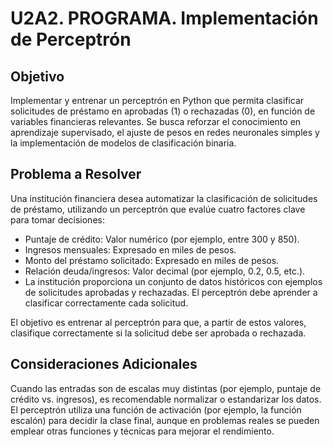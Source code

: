 # U2A2. PROGRAMA. Implementación de Perceptrón #

## Objetivo ##
Implementar y entrenar un perceptrón en Python que permita clasificar solicitudes de préstamo en aprobadas (1) o rechazadas (0), en función de variables financieras relevantes. Se busca reforzar el conocimiento en aprendizaje supervisado, el ajuste de pesos en redes neuronales simples y la implementación de modelos de clasificación binaria.

## Problema a Resolver ##
Una institución financiera desea automatizar la clasificación de solicitudes de préstamo, utilizando un perceptrón que evalúe cuatro factores clave para tomar decisiones:
* Puntaje de crédito: Valor numérico (por ejemplo, entre 300 y 850).
*  Ingresos mensuales: Expresado en miles de pesos.
* Monto del préstamo solicitado: Expresado en miles de pesos.
* Relación deuda/ingresos: Valor decimal (por ejemplo, 0.2, 0.5, etc.).
* La institución proporciona un conjunto de datos históricos con ejemplos de solicitudes aprobadas y rechazadas. El perceptrón debe aprender a clasificar correctamente cada solicitud.

El objetivo es entrenar al perceptrón para que, a partir de estos valores, clasifique correctamente si la solicitud debe ser aprobada o rechazada.

## Consideraciones Adicionales ##
Cuando las entradas son de escalas muy distintas (por ejemplo, puntaje de crédito vs. ingresos), es recomendable normalizar o estandarizar los datos.
El perceptrón utiliza una función de activación (por ejemplo, la función escalón) para decidir la clase final, aunque en problemas reales se pueden emplear otras funciones y técnicas para mejorar el rendimiento.
